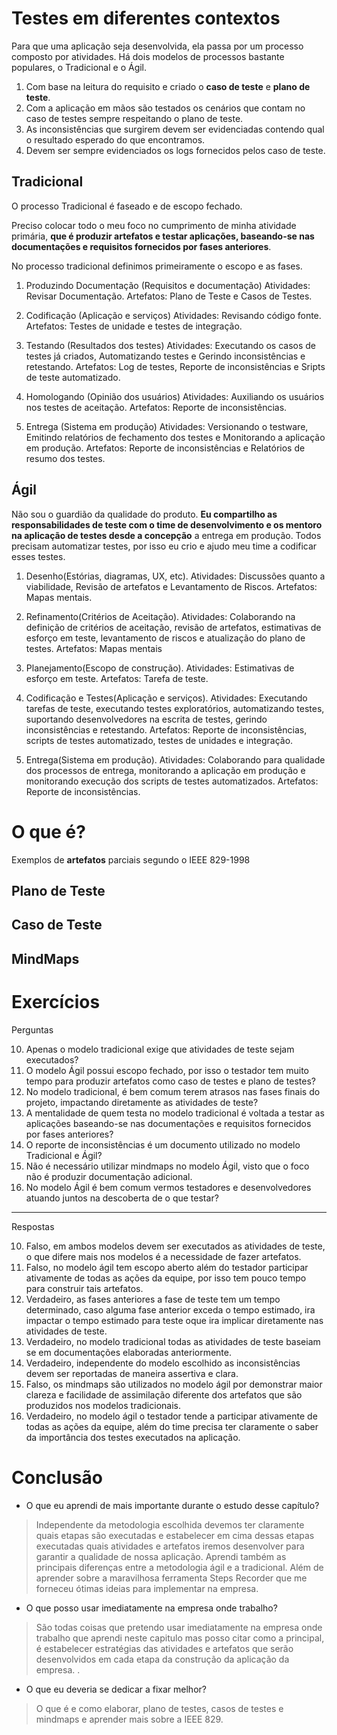 # Testes em diferentes contextos

Para que uma aplicação seja desenvolvida, ela passa por um processo composto por atividades. Há dois modelos de processos bastante populares, o Tradicional e o Ágil.
 1. Com base na leitura do requisito e criado o **caso de teste**  e **plano de teste**. 
 2. Com a aplicação em mãos são testados os cenários que contam no caso de testes sempre respeitando o plano de teste. 
 3. As inconsistências que surgirem devem ser evidenciadas contendo qual o
    resultado esperado do que encontramos.
 4. Devem ser sempre evidenciados os logs fornecidos pelos caso de teste.

## Tradicional
O processo Tradicional é faseado e de escopo fechado.

Preciso colocar todo o meu foco no cumprimento de minha atividade primária, **que é produzir artefatos e testar aplicações, baseando-se nas documentações e requisitos fornecidos por fases anteriores**.

No processo tradicional definimos primeiramente o escopo e as fases.

1. Produzindo Documentação (Requisitos e documentação)
Atividades: Revisar Documentação.
Artefatos: Plano de Teste e Casos de Testes.

2. Codificação (Aplicação e serviços)
Atividades: Revisando código fonte.
Artefatos: Testes de unidade e testes de integração.

3. Testando (Resultados dos testes)
Atividades: Executando os casos de testes já criados, Automatizando testes e Gerindo inconsistências e retestando.
Artefatos: Log de testes, Reporte de inconsistências e Sripts de teste automatizado.

4. Homologando (Opinião dos usuários)
Atividades: Auxiliando os usuários nos testes de aceitação.
Artefatos: Reporte de inconsistências.

5. Entrega (Sistema em produção)
Atividades: Versionando o testware, Emitindo relatórios de fechamento dos testes e Monitorando a aplicação em produção.
Artefatos: Reporte de inconsistências e Relatórios de resumo dos testes.

## Ágil
Não sou o guardião da qualidade do produto. **Eu compartilho as responsabilidades de teste com o time de desenvolvimento e os mentoro na aplicação de testes desde a concepção** a entrega em produção. Todos precisam automatizar testes, por isso eu crio e ajudo meu time a codificar esses testes.

1. Desenho(Estórias, diagramas, UX, etc).
Atividades: Discussões quanto a viabilidade, Revisão de artefatos e Levantamento de Riscos.
Artefatos: Mapas mentais.

2. Refinamento(Critérios de Aceitação).
Atividades: Colaborando na definição de critérios de aceitação, revisão de artefatos, estimativas de esforço em teste, levantamento de riscos e atualização do plano de testes.
Artefatos: Mapas mentais

3. Planejamento(Escopo de construção).
Atividades: Estimativas de esforço em teste.
Artefatos: Tarefa de teste.

4. Codificação e Testes(Aplicação e serviços).
Atividades: Executando tarefas de teste, executando testes exploratórios, automatizando testes, suportando desenvolvedores na escrita de testes, gerindo inconsistências e retestando.
Artefatos: Reporte de inconsistências, scripts de testes automatizado, testes de unidades e integração.

5. Entrega(Sistema em produção).
Atividades: Colaborando para qualidade dos processos de entrega, monitorando a aplicação em produção e monitorando execução dos scripts de testes automatizados.
Artefatos: Reporte de inconsistências.


# O que é?
Exemplos de **artefatos** parciais segundo o IEEE 829-1998

## Plano de Teste

## Caso de Teste

## MindMaps

# Exercícios
Perguntas

 10. Apenas o modelo tradicional exige que atividades de teste sejam executados?
 11. O modelo Ágil possui escopo fechado, por isso o testador tem muito tempo para produzir artefatos como caso de testes e plano de testes?
 12. No modelo tradicional, é bem comum terem atrasos nas fases finais do projeto, impactando diretamente as atividades de teste?
 13. A mentalidade de quem testa no modelo tradicional é voltada a testar as aplicações baseando-se nas documentações e requisitos fornecidos por fases anteriores?
 14. O reporte de inconsistências é um documento utilizado no modelo Tradicional e Ágil?
 15. Não é necessário utilizar mindmaps no modelo Ágil, visto que o foco não é produzir documentação adicional.
 16. No modelo Ágil é bem comum vermos testadores e desenvolvedores atuando juntos na descoberta de o que testar?

<hr> 
Respostas

 10. Falso, em ambos modelos devem ser executados as atividades de teste, o que difere mais nos modelos é a necessidade de fazer artefatos.
 11. Falso, no modelo ágil tem escopo aberto além do testador participar ativamente de todas as ações da equipe, por isso tem pouco tempo para construir tais artefatos.
 12. Verdadeiro, as fases anteriores a fase de teste tem um tempo determinado, caso alguma fase anterior exceda o tempo estimado, ira impactar o tempo estimado para teste oque ira implicar diretamente nas atividades de teste.
 13. Verdadeiro, no modelo tradicional todas as atividades de teste baseiam se em documentações elaboradas anteriormente.
 14. Verdadeiro, independente do modelo escolhido as inconsistências devem ser reportadas de maneira assertiva e clara.
 15. Falso, os mindmaps são utilizados no modelo ágil por demonstrar maior clareza e facilidade de assimilação diferente dos artefatos que são produzidos nos modelos tradicionais.
 16. Verdadeiro, no modelo ágil o testador tende a participar ativamente de todas as ações da equipe, além do time precisa ter claramente o saber da importância dos testes executados na aplicação.

# Conclusão

-   O que eu aprendi de mais importante durante o estudo desse capítulo?
>Independente da metodologia escolhida devemos ter claramente quais etapas são executadas e estabelecer em cima dessas etapas executadas quais atividades e artefatos iremos desenvolver para garantir a qualidade de nossa aplicação. Aprendi também as principais diferenças entre a metodologia ágil e a tradicional. Além de aprender sobre a maravilhosa ferramenta Steps Recorder que me forneceu ótimas ideias para implementar na empresa.
-   O que posso usar imediatamente na empresa onde trabalho?
>São todas coisas que pretendo usar imediatamente na empresa onde trabalho que aprendi neste capitulo mas posso citar como a principal, é estabelecer estratégias das atividades e artefatos que serão desenvolvidos em cada etapa da construção da aplicação da empresa. .
-   O que eu deveria se dedicar a fixar melhor?
> O que é e como elaborar, plano de testes, casos de testes e mindmaps e aprender mais sobre a IEEE 829.
